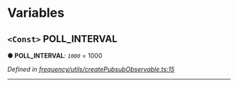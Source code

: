 

# Variables

<a id="poll_interval"></a>

## `<Const>` POLL_INTERVAL

**● POLL_INTERVAL**: *`1000`* = 1000

*Defined in [frequency/utils/createPubsubObservable.ts:15](https://github.com/paritytech/js-libs/blob/ad78d68/packages/light.js/src/frequency/utils/createPubsubObservable.ts#L15)*

___


